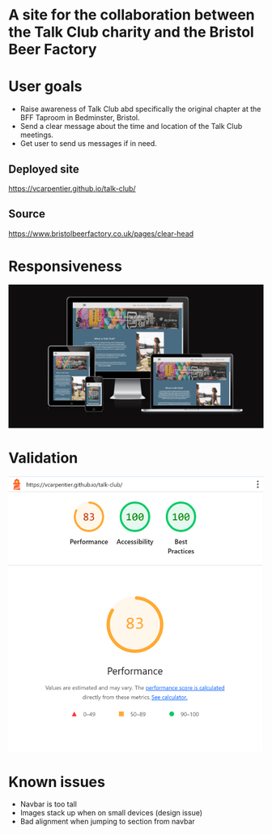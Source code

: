 # A site for the collaboration between the Talk Club charity and the Bristol Beer Factory

# User goals
- Raise awareness of Talk Club abd specifically the original chapter at the BFF Taproom in Bedminster, Bristol.
- Send a clear message about the time and location of the Talk Club meetings.
- Get user to send us messages if in need. 

## Deployed site
 https://vcarpentier.github.io/talk-club/

## Source
 https://www.bristolbeerfactory.co.uk/pages/clear-head

# Responsiveness
![responsiveness](docs/responsiveness.png)

# Validation
![responsiveness](docs/lighthouse.png)

# Known issues
- Navbar is too tall
- Images stack up when on small devices (design issue)
- Bad alignment when jumping to section from navbar